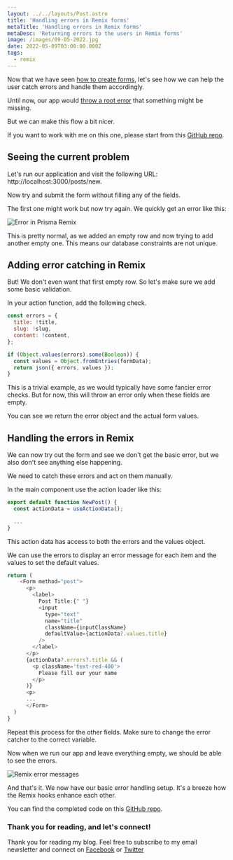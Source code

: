 ```yaml
---
layout: ../../layouts/Post.astro
title: 'Handling errors in Remix forms'
metaTitle: 'Handling errors in Remix forms'
metaDesc: 'Returning errors to the users in Remix forms'
image: /images/09-05-2022.jpg
date: 2022-05-09T03:00:00.000Z
tags:
  - remix
---
```


Now that we have seen [how to create forms](https://daily-dev-tips.com/posts/remix-forms-a-deeper-look/), let's see how we can help the user catch errors and handle them accordingly.

Until now, our app would [throw a root error](https://daily-dev-tips.com/posts/handling-errors-in-remix/) that something might be missing.

But we can make this flow a bit nicer.

If you want to work with me on this one, please start from this [GitHub repo](https://github.com/rebelchris/remix-starter/tree/create).

## Seeing the current problem

Let's run our application and visit the following URL: http://localhost:3000/posts/new.

Now try and submit the form without filling any of the fields.

The first one might work but now try again.
We quickly get an error like this:

![Error in Prisma Remix](https://cdn.hashnode.com/res/hashnode/image/upload/v1651211800160/9sMD1f3kM.png)

This is pretty normal, as we added an empty row and now trying to add another empty one.
This means our database constraints are not unique.

## Adding error catching in Remix

But! We don't even want that first empty row.
So let's make sure we add some basic validation.

In your action function, add the following check.

```js
const errors = {
  title: !title,
  slug: !slug,
  content: !content,
};

if (Object.values(errors).some(Boolean)) {
  const values = Object.fromEntries(formData);
  return json({ errors, values });
}
```

This is a trivial example, as we would typically have some fancier error checks.
But for now, this will throw an error only when these fields are empty.

You can see we return the error object and the actual form values.

## Handling the errors in Remix

We can now try out the form and see we don't get the basic error, but we also don't see anything else happening.

We need to catch these errors and act on them manually.

In the main component use the action loader like this:

```js
export default function NewPost() {
  const actionData = useActionData();

  ...
}
```

This action data has access to both the errors and the values object.

We can use the errors to display an error message for each item and the values to set the default values.

```js
return (
    <Form method="post">
      <p>
        <label>
          Post Title:{" "}
          <input
            type="text"
            name="title"
            className={inputClassName}
            defaultValue={actionData?.values.title}
          />
        </label>
      </p>
      {actionData?.errors?.title && (
        <p className='text-red-400'>
          Please fill our your name
        </p>
      )}
      <p>
      ...
	  </Form>
  )
}
```

Repeat this process for the other fields. Make sure to change the error catcher to the correct variable.

Now when we run our app and leave everything empty, we should be able to see the errors.

![Remix error messages](https://cdn.hashnode.com/res/hashnode/image/upload/v1651214560821/y3RM8xW02.png)

And that's it. We now have our basic error handling setup.
It's a breeze how the Remix hooks enhance each other.

You can find the completed code on this [GitHub repo](https://github.com/rebelchris/remix-starter/tree/form-errors).

### Thank you for reading, and let's connect!

Thank you for reading my blog. Feel free to subscribe to my email newsletter and connect on [Facebook](https://www.facebook.com/DailyDevTipsBlog) or [Twitter](https://twitter.com/DailyDevTips1)
